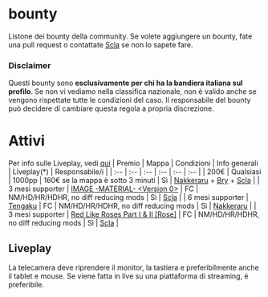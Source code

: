 # bounty
Listone dei bounty della community. 
Se volete aggiungere un bounty, fate una pull request o contattate [Scla](https://osu.ppy.sh/users/6802061) se non lo sapete fare.

### Disclaimer
Questi bounty sono **esclusivamente per chi ha la bandiera italiana sul profilo**. 
Se non vi vediamo nella classifica nazionale, non è valido anche se vengono rispettate tutte le condizioni del caso. 
Il responsabile del bounty può decidere di cambiare questa regola a propria discrezione.

# Attivi
Per info sulle Liveplay, vedi [qui](#liveplay)
| Premio | Mappa | Condizioni | Info generali | Liveplay(*) | Responsabile/i |
| :-- | :-- | :-- | :-- | :-- | :-- |
| 200€ | Qualsiasi | 1000pp | 160€ se la mappa è sotto 3 minuti | Sì | [Nakkeraru](https://osu.ppy.sh/users/9326857) + [Bry](https://osu.ppy.sh/users/11786359) + [Scla](https://osu.ppy.sh/users/6802061) |
| 3 mesi supporter | [IMAGE -MATERIAL- <Version 0>](https://osu.ppy.sh/b/252238) | FC | NM/HD/HR/HDHR, no diff reducing mods | Sì | [Scla](https://osu.ppy.sh/users/6802061) | 
| 6 mesi supporter | [Tengaku](https://osu.ppy.sh/beatmapsets/336414#osu/816327) | FC | NM/HD/HR/HDHR, no diff reducing mods | Sì | [Nakkeraru](https://osu.ppy.sh/users/9326857) | 
| 3 mesi supporter | [Red Like Roses Part I & II [Rose]](https://osu.ppy.sh/b/326864) | FC | NM/HD/HR/HDHR, no diff reducing mods | Sì | [Scla](https://osu.ppy.sh/users/6802061) | 

## Liveplay
La telecamera deve riprendere il monitor, la tastiera e preferibilmente anche il tablet e mouse. Se viene fatta in live su una piattaforma di streaming, è preferibile. 
